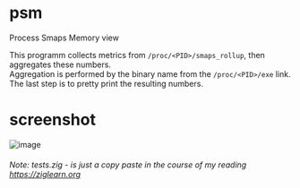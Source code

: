 # psm
Process Smaps Memory view

This programm collects metrics from `/proc/<PID>/smaps_rollup`, then aggregates these numbers.</br>
Aggregation is performed by the binary name from the `/proc/<PID>/exe` link.</br>
The last step is to pretty print the resulting numbers.

# screenshot
![image](https://user-images.githubusercontent.com/2256154/124362049-f1659380-dc5c-11eb-87e5-73e793888fa2.png)

###### Note: tests.zig - is just a copy paste in the course of my reading https://ziglearn.org
